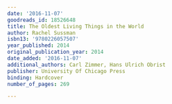 ```yaml
---
date: '2016-11-07'
goodreads_id: 18526648
title: The Oldest Living Things in the World
author: Rachel Sussman
isbn13: '9780226057507'
year_published: 2014
original_publication_year: 2014
date_added: '2016-11-07'
additional_authors: Carl Zimmer, Hans Ulrich Obrist
publisher: University Of Chicago Press
binding: Hardcover
number_of_pages: 269

---
```

